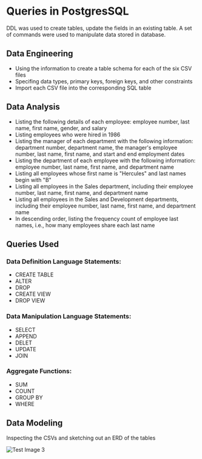 # Queries in PostgresSQL

 DDL was used to create tables, update the fields in an existing table. A set of commands were used to manipulate data stored in database.
 
 ## Data Engineering    
- Using the information to create a table schema for each of the six CSV files
- Specifing data types, primary keys, foreign keys, and other constraints 
- Import each CSV file into the corresponding SQL table 
   
## Data Analysis   
- Listing the following details of each employee: employee number, last name, first name, gender, and salary 
- Listing employees who were hired in 1986   
- Listing the manager of each department with the following information: department number, department name, the manager's employee number, last name, first name, and start and end employment dates
- Listing the department of each employee with the following information: employee number, last name, first name, and department name
- Listing all employees whose first name is "Hercules" and last names begin with "B"
- Listing all employees in the Sales department, including their employee number, last name, first name, and department name
- Listing all employees in the Sales and Development departments, including their employee number, last name, first name, and department name
- In descending order, listing the frequency count of employee last names, i.e., how many employees share each last name

## Queries Used
   ### Data Definition Language Statements:
   - CREATE TABLE
   - ALTER
   - DROP 
   - CREATE VIEW
   - DROP VIEW
   ### Data Manipulation Language Statements: 
   - SELECT
   - APPEND
   - DELET
   - UPDATE  
   - JOIN
   ### Aggregate Functions:
   - SUM 
   - COUNT
   - GROUP BY  
   - WHERE
   
## Data Modeling 
Inspecting the CSVs and sketching out an ERD of the tables 


![Test Image 3](https://github.com/mserobabina/MariaS/blob/master/SQL/QuickDBDiagrams.png)
